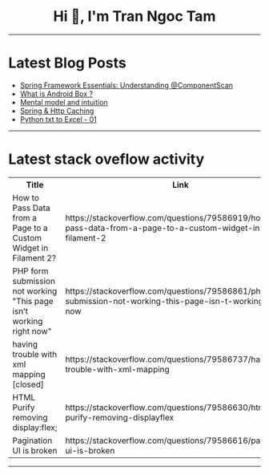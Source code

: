 <h1 align="center">Hi 👋, I'm Tran Ngoc Tam</h1>

---

# Latest Blog Posts 
<!-- BLOG-POST-LIST:START -->
- [Spring Framework Essentials: Understanding @ComponentScan](https://dev.to/tiuwill/spring-framework-essentials-understanding-componentscan-310b)
- [What is Android Box ?](https://dev.to/said_ghazal_a7cd8596d076c/what-is-android-box--4321)
- [Mental model and intuition](https://dev.to/yulei-chen/mental-model-and-intuition-28a2)
- [Spring &amp; Http Caching](https://dev.to/dejvis_beqiraj/spring-http-caching-5320)
- [Python txt to Excel - 01](https://dev.to/sachin_varghese_zele/python-txt-to-excel-01-330)
<!-- BLOG-POST-LIST:END -->

---

# Latest stack oveflow activity
<table>
  <tr><th>Title</th><th>Link</th></tr>
  <!-- STACKOVERFLOW:START --><tr><td>How to Pass Data from a Page to a Custom Widget in Filament 2?</td><td>https://stackoverflow.com/questions/79586919/how-to-pass-data-from-a-page-to-a-custom-widget-in-filament-2</td></tr><tr><td>PHP form submission not working &quot;This page isn’t working right now&quot;</td><td>https://stackoverflow.com/questions/79586861/php-form-submission-not-working-this-page-isn-t-working-right-now</td></tr><tr><td>having trouble with xml mapping [closed]</td><td>https://stackoverflow.com/questions/79586737/having-trouble-with-xml-mapping</td></tr><tr><td>HTML Purify removing display:flex;</td><td>https://stackoverflow.com/questions/79586630/html-purify-removing-displayflex</td></tr><tr><td>Pagination UI is broken</td><td>https://stackoverflow.com/questions/79586616/pagination-ui-is-broken</td></tr><!-- STACKOVERFLOW:END -->
</table>

---


